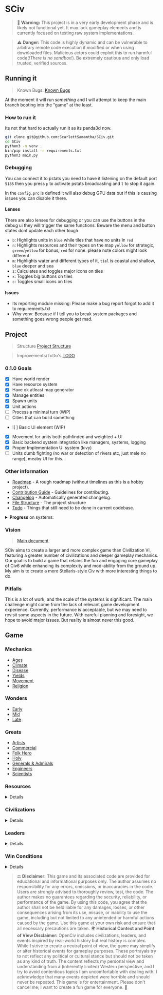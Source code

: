 # SCiv

> 🚨 **Warning:** This project is in a very early development phase and is likely not functional yet. It may lack gameplay elements and is currently focused on testing raw system implementations.

> ⚠️ **Danger:** This code is highly dynamic and can be vulnerable to arbitrary remote code execution if modified or when using downloaded files. Malicious actors could exploit this to run harmful code(*!There is no sandbox!*). Be extremely cautious and only load trusted, verified sources.

## Running it

> Known Bugs: [Known Bugs](meta/known_bugs.md)

At the moment it will run *something* and I will attempt to keep the main branch booting into the "game" at the least.

### How to run it

Its not that hard to actually run it as its panda3d now.

```bash
git clone git@github.com:ScarlettSamantha/SCiv.git
cd SCiv
python3 -m venv .
bin/pip install -r requirements.txt
python3 main.py
```

### Debugging

You can connect it to pstats you need to have it listening on the default port `5185` then you press `p` to activate pstats broadcasting and `l` to stop it again.

In the `config.prc` is defined it will also debug GPU data but if this is causing issues you can disable it there.

#### Lenses

There are also lenses for debugging or you can use the buttons in the debug ui they will trigger the same functions.
Beware the menu and button states dont update each other tough

- `b`: Highlights units in `blue` while tiles that have no units in `red`
- `n`: Highlights resources and their types on the map `yellow` for strategic, `green`/`yellow` for bonus, `red` for none. please note colors might look different
- `m`: Highlights water and different types of it, `tiel` is coastal and shallow, `blue` deeper and sea
- `z`: Calculates and toggles major icons on tiles
- `x`: Toggles big buttons on tiles
- `c`: Toggles small icons on tiles

#### Issues

- Its reporting module missing: Please make a bug report forgot to add it to requirements.txt
- Why venv: Because if I tell you to break system packages and something goes wrong people get mad.

## Project

> Structure [Project Structure](meta/structure.md)

> Improvements/ToDo's [TODO](meta/todo.md)

### 0.1.0 Goals

- [x] Have world render
- [x] Have resource system
- [x] Have ok atleast map generator
- [x] Manage entities
- [x] Spawn units
- [x] Unit actions
- [ ] Process a minimal turn (WIP)
- [ ] Cities that can build something
- ![ ] Basic UI element (WIP)
- [x] Movement for units both pathfinded and weighted + UI
- [x] Basic backend system integration like managers, systems, logging
- [x] Proper Implementation UI system (kivy)
- [ ] Units dumb fighting (no war or detection of rivers etc, just mele no range), meaby UI for this.

### Other information

- [Roadmap](meta/roadmap.md) - A rough roadmap (without timelines as this is a hobby project).
- [Contribution Guide](CONTRIBUTE.md) - Guidelines for contributing.
- [Changelog](CHANGELOG.md) - Automatically generated changelog.
- [File Structure](meta/structure.md) - The project structure
- [Todo](meta/todo.md) - Things that still need to be done in current codebase.

<details>

<summary> <b>Progress</b> on systems: </summary>

|  System  |       Docs       |                             Name                              | Priority |             Expected Version Implementation              |    Thought out     |      Skeleton      | Basic Implementation |    Integration     |  UI   | Play  | Final Implementation | Balance |
| :------: | :--------------: | :-----------------------------------------------------------: | :------: | :------------------------------------------------------: | :----------------: | :----------------: | :------------------: | :----------------: | :---: | :---: | :------------------: | :-----: |
|  engine  | [\[doc\]](meta/) |             [Logging](openciv/engine/loading.py)              |          |         [v0.1 - PoC](./versions/0.0.1-poc.md)         | :heavy_check_mark: | :heavy_check_mark: |  :heavy_check_mark:  | :heavy_check_mark: |       |       |                      |         |
|  engine  | [\[doc\]](meta/) |        [Resource Maths](openciv/gameplay/resource.py)         |          |         [v0.1 - PoC](./versions/0.0.1-poc.md)         | :heavy_check_mark: | :heavy_check_mark: |  :heavy_check_mark:  |                    |       |       |                      |         |
|  engine  | [\[doc\]](meta/) |                [Ages](openciv/gameplay/age.py)                |          |         [v0.2 - PoC](./versions/0.0.1-poc.md)         |                    | :heavy_check_mark: |                      |                    |       |       |                      |         |
|  engine  | [\[doc\]](meta/) |              [Saving](openciv/engine/saving.py)               |          | [v0.2 - Development](./versions/0.2.0-development.md) | :heavy_check_mark: | :heavy_check_mark: |  :heavy_check_mark:  |                    |       |       |                      |         |
|  engine  | [\[doc\]](meta/) |              [Loading](openciv/engine/saving.py)              |          | [v0.2 - Development](./versions/0.2.0-development.md) | :heavy_check_mark: | :heavy_check_mark: |  :heavy_check_mark:  |                    |       |       |                      |         |
|  engine  | [\[doc\]](meta/) |              [Tiles](openciv/gameplay/tiles.py)               |          | [v0.2 - Development](./versions/0.2.0-development.md) | :heavy_check_mark: | :heavy_check_mark: |  :heavy_check_mark:  |                    |       |       |                      |         |
|  engine  | [\[doc\]](meta/) |           [Yields](openciv/gameplay/tile_yield.py)            |          | [v0.2 - Development](./versions/0.2.0-development.md) | :heavy_check_mark: | :heavy_check_mark: |  :heavy_check_mark:  |                    |       |       |                      |         |
|  engine  | [\[doc\]](meta/) |            [Turn](openciv/engine/managers/turn.py)            |          | [v0.2 - Development](./versions/0.2.0-development.md) |                    | :heavy_check_mark: |                      |                    |       |       |                      |         |
|  engine  | [\[doc\]](meta/) |             [Combat](openciv/gameplay/combat.py)              |          | [v0.2 - Development](./versions/0.2.0-development.md) |                    | :heavy_check_mark: |                      |                    |       |       |                      |         |
|  engine  | [\[doc\]](meta/) |         [tile layers](openciv/engine/tile_layers.py)          |          | [v0.2 - Development](./versions/0.2.0-development.md) |                    | :heavy_check_mark: |                      |                    |       |       |                      |         |
|  engine  | [\[doc\]](meta/) |        [Graphics](openciv/engine/managers/graphics.py)        |          | [v0.2 - Development](./versions/0.2.0-development.md) |                    | :heavy_check_mark: |                      |                    |       |       |                      |         |
|  engine  | [\[doc\]](meta/) |          [Sounds](openciv/engine/managers/sound.py)           |          | [v0.2 - Development](./versions/0.2.0-development.md) |                    | :heavy_check_mark: |                      |                    |       |       |                      |         |
|  engine  | [\[doc\]](meta/) |        [Mod Support](openciv/engine/managers/mods.py)         |          |   [v0.3 - Pre-Alpha](./versions/0.3.0-pre-alpha.md)   |                    | :heavy_check_mark: |                      |                    |       |       |                      |         |
|  engine  | [\[doc\]](meta/) |         [Land Plane](openciv/gameplay/planes/land.py)         |          |   [v0.3 - Pre-Alpha](./versions/0.3.0-pre-alpha.md)   |                    | :heavy_check_mark: |                      |                    |       |       |                      |         |
|  engine  | [\[doc\]](meta/) |                [CPU AI](openciv/engine/ai.py)                 |          |   [v0.3 - Pre-Alpha](./versions/0.3.0-pre-alpha.md)   |                    | :heavy_check_mark: |                      |                    |       |       |                      |         |
|  engine  | [\[doc\]](meta/) |        [Space Plane](openciv/gameplay/planes/space.py)        |          |       [v0.4 - Alpha](./versions/0.4.0-alpha.md)       |                    | :heavy_check_mark: |                      |                    |       |       |                      |         |
|  engine  | [\[doc\]](meta/) |         [Air Plane](openciv/gameplay/planes/land.py)          |          |       [v0.4 - Alpha](./versions/0.4.0-alpha.md)       |                    | :heavy_check_mark: |                      |                    |       |       |                      |         |
|  engine  | [\[doc\]](meta/) |        [Naval Plane](openciv/gameplay/planes/naval.py)        |          |       [v0.4 - Alpha](./versions/0.4.0-alpha.md)       |                    | :heavy_check_mark: |                      |                    |       |       |                      |         |
|  engine  | [\[doc\]](meta/) |     [Multiplayer](openciv/engine/managers/multiplayer.py)     |          | [1.1 - Multiplayer](./versions/1.1.0-multiplayer.md)  |                    | :heavy_check_mark: |                      |                    |       |       |                      |         |
|    UI    | [\[doc\]](meta/) |    [Main Menu and Systems](openciv/engine/UI/main_menu.py)    |          |   [v0.3 - Pre-Alpha](./versions/0.3.0-pre-alpha.md)   |                    | :heavy_check_mark: |                      |                    |       |       |                      |         |
|    UI    | [\[doc\]](meta/) | [Yield Overview](openciv/engine/UI/screens/yield_overview.py) |          |    [v0.4 - Alpha](./versions/0.2.0-development.md)    |                    | :heavy_check_mark: |                      |                    |       |       |                      |         |
|    UI    | [\[doc\]](meta/) |       [Options Menu](openciv/engine/UI/options_menu.py)       |          |       [v0.4 - Alpha](./versions/0.4.0-alpha.md)       |                    | :heavy_check_mark: |                      |                    |       |       |                      |         |
| gameplay | [\[doc\]](meta/) |            [Tech](openciv/engine/managers/tech.py)            |          |         [v0.1 - PoC](./versions/0.0.1-poc.md)         | :heavy_check_mark: | :heavy_check_mark: |                      |                    |       |       |                      |         |
| gameplay | [\[doc\]](meta/) |           [Textures](openciv/gameplay/textures.py)            |          |         [v0.1 - PoC](./versions/0.0.1-poc.md)         |                    | :heavy_check_mark: |                      |                    |       |       |                      |         |
| gameplay | [\[doc\]](meta/) |   [Culture \(Civics\)](openciv/engine/managers/culture.py)    |          |         [v0.1 - PoC](./versions/0.0.1-poc.md)         | :heavy_check_mark: | :heavy_check_mark: |                      |                    |       |       |                      |         |
| gameplay | [\[doc\]](meta/) |              [Greats](openciv/gameplay/great.py)              |          | [v0.2 - Development](./versions/0.2.0-development.md) | :heavy_check_mark: | :heavy_check_mark: |  :heavy_check_mark:  |                    |       |       |                      |         |
| gameplay | [\[doc\]](meta/) |        [Victory Conditions](openciv/gameplay/victory)         |          |   [v0.3 - Pre-Alpha](./versions/0.3.0-pre-alpha.md)   |                    | :heavy_check_mark: |                      |                    |       |       |                      |         |
| gameplay | [\[doc\]](meta/) |             [Leaders](openciv/gameplay/leader.py)             |          | [v0.2 - Development](./versions/0.2.0-development.md) | :heavy_check_mark: | :heavy_check_mark: |  :heavy_check_mark:  |                    |       |       |                      |         |
| gameplay | [\[doc\]](meta/) |           [Civs](openciv/gameplay/civilization.py)            |          | [v0.2 - Development](./versions/0.2.0-development.md) | :heavy_check_mark: | :heavy_check_mark: |  :heavy_check_mark:  |                    |       |       |                      |         |
| gameplay | [\[doc\]](meta/) |             [Effects](openciv/gameplay/effect.py)             |          | [v0.2 - Development](./versions/0.2.0-development.md) | :heavy_check_mark: | :heavy_check_mark: |  :heavy_check_mark:  |                    |       |       |                      |         |
| gameplay | [\[doc\]](meta/) |                [Tax](openciv/gameplay/tax.py)                 |          | [v0.2 - Development](./versions/0.2.0-development.md) |                    | :heavy_check_mark: |                      |                    |       |       |                      |         |
| gameplay | [\[doc\]](meta/) |          [Happiness](openciv/gameplay/happiness.py)           |          | [v0.2 - Development](./versions/0.2.0-development.md) |                    | :heavy_check_mark: |                      |                    |       |       |                      |         |
| gameplay | [\[doc\]](meta/) |         [Tile yields](openciv/gameplay/tile_yield.py)         |          | [v0.2 - Development](./versions/0.2.0-development.md) | :heavy_check_mark: | :heavy_check_mark: |                      |                    |       |       |                      |         |
| gameplay | [\[doc\]](meta/) |             [Cities](openciv/gameplay/cities.py)              |          | [v0.2 - Development](./versions/0.2.0-development.md) |                    | :heavy_check_mark: |                      |                    |       |       |                      |         |
| gameplay | [\[doc\]](meta/) |               [Units](openciv/gameplay/unit.py)               |          | [v0.2 - Development](./versions/0.2.0-development.md) | :heavy_check_mark: | :heavy_check_mark: |  :heavy_check_mark:  |                    |       |       |                      |         |
| gameplay | [\[doc\]](meta/) |          [Events](openciv/gameplay/events/event.py)           |          | [v0.2 - Development](./versions/0.2.0-development.md) |                    | :heavy_check_mark: |                      |                    |       |       |                      |         |
| gameplay | [\[doc\]](meta/) |             [Wonders](openciv/gameplay/wonder.py)             |          | [v0.2 - Development](./versions/0.2.0-development.md) |                    | :heavy_check_mark: |                      |                    |       |       |                      |         |
| gameplay | [\[doc\]](meta/) |           [Buildings](openciv/gameplay/building.py)           |          | [v0.2 - Development](./versions/0.2.0-development.md) |                    | :heavy_check_mark: |                      |                    |       |       |                      |         |
| gameplay | [\[doc\]](meta/) |            [Citizens](openciv/gameplay/citizen.py)            |          | [v0.2 - Development](./versions/0.2.0-development.md) |                    | :heavy_check_mark: |                      |                    |       |       |                      |         |
| gameplay | [\[doc\]](meta/) |                [Map](openciv/gameplay/map.py)                 |          | [v0.2 - Development](./versions/0.2.0-development.md) |                    | :heavy_check_mark: |                      |                    |       |       |                      |         |
| gameplay | [\[doc\]](meta/) |      [Goverments+Anarchy](openciv/gameplay/goverment.py)      |          | [v0.2 - Development](./versions/0.2.0-development.md) |                    | :heavy_check_mark: |                      |                    |       |       |                      |         |
| gameplay | [\[doc\]](meta/) |      [Ground Combat](openciv/gameplay/combat/ground.py)       |          | [v0.2 - Development](./versions/0.2.0-development.md) |                    | :heavy_check_mark: |                      |                    |       |       |                      |         |
| gameplay | [\[doc\]](meta/) |               [Moods](openciv/gameplay/mood.py)               |          |   [v0.3 - Pre-Alpha](./versions/0.3.0-pre-alpha.md)   |                    | :heavy_check_mark: |                      |                    |       |       |                      |         |
| gameplay | [\[doc\]](meta/) |       [Personalities](openciv/gameplay/personality.py)        |          |   [v0.3 - Pre-Alpha](./versions/0.3.0-pre-alpha.md)   |                    | :heavy_check_mark: |                      |                    |       |       |                      |         |
| gameplay | [\[doc\]](meta/) |             [Empire](openciv/gameplay/empire.py)              |          |   [v0.3 - Pre-Alpha](./versions/0.3.0-pre-alpha.md)   |                    | :heavy_check_mark: |                      |                    |       |       |                      |         |
| gameplay | [\[doc\]](meta/) |              [Trade](openciv/gameplay/trade.py)               |          |   [v0.3 - Pre-Alpha](./versions/0.3.0-pre-alpha.md)   |                    | :heavy_check_mark: |                      |                    |       |       |                      |         |
| gameplay | [\[doc\]](meta/) |              [Rivers](openciv/gameplay/river.py)              |          |   [v0.3 - Pre-Alpha](./versions/0.3.0-pre-alpha.md)   |                    | :heavy_check_mark: |                      |                    |       |       |                      |         |
| gameplay | [\[doc\]](meta/) |        [Electricity](openciv/gameplay/electricity.py)         |          |   [v0.3 - Pre-Alpha](./versions/0.3.0-pre-alpha.md)   |                    | :heavy_check_mark: |                      |                    |       |       |                      |         |
| gameplay | [\[doc\]](meta/) |          [Border Growth](openciv/gameplay/border.py)          |          |   [v0.3 - Pre-Alpha](./versions/0.3.0-pre-alpha.md)   |                    | :heavy_check_mark: |                      |                    |       |       |                      |         |
| gameplay | [\[doc\]](meta/) |            [Climate](openciv/gameplay/climate.py)             |          |       [v0.4 - Alpha](./versions/0.4.0-alpha.md)       |                    | :heavy_check_mark: |                      |                    |       |       |                      |         |
| gameplay | [\[doc\]](meta/) |             [Gossip](openciv/gameplay/gossip.py)              |          |       [v0.4 - Alpha](./versions/0.4.0-alpha.md)       |                    | :heavy_check_mark: |                      |                    |       |       |                      |         |
| gameplay | [\[doc\]](meta/) |           [Alliances](openciv/gameplay/alliance.py)           |          |       [v0.4 - Alpha](./versions/0.4.0-alpha.md)       |                    | :heavy_check_mark: |                      |                    |       |       |                      |         |
| gameplay | [\[doc\]](meta/) |               [Spying](openciv/gameplay/spy.py)               |          |       [v0.4 - Alpha](./versions/0.4.0-alpha.md)       |                    | :heavy_check_mark: |                      |                    |       |       |                      |         |
| gameplay | [\[doc\]](meta/) |     [World Congress](openciv/gameplay/world_congress.py)      |          |       [v0.4 - Alpha](./versions/0.4.0-alpha.md)       |                    | :heavy_check_mark: |                      |                    |       |       |                      |         |
| gameplay | [\[doc\]](meta/) |            [Unit Items](openciv/gameplay/item.py)             |          |       [v0.4 - Alpha](./versions/0.4.0-alpha.md)       |                    | :heavy_check_mark: |                      |                    |       |       |                      |         |
| gameplay | [\[doc\]](meta/) |          [Influence](openciv/gameplay/influence.py)           |          |       [v0.4 - Alpha](./versions/0.4.0-alpha.md)       |                    | :heavy_check_mark: |                      |                    |       |       |                      |         |
| gameplay | [\[doc\]](meta/) |         [Air Combat](openciv/gameplay/combat/air.py)          |          |       [v0.4 - Alpha](./versions/0.4.0-alpha.md)       |                    | :heavy_check_mark: |                      |                    |       |       |                      |         |
| gameplay | [\[doc\]](meta/) |       [Naval Combat](openciv/gameplay/combat/naval.py)        |          |       [v0.4 - Alpha](./versions/0.4.0-alpha.md)       |                    | :heavy_check_mark: |                      |                    |       |       |                      |         |
| gameplay | [\[doc\]](meta/) |           [Satelites](openciv/gameplay/satelite.py)           |          |       [v0.4 - Alpha](./versions/0.4.0-alpha.md)       |                    | :heavy_check_mark: |                      |                    |       |       |                      |         |
| gameplay | [\[doc\]](meta/) |      [Advanced Diplomacy](openciv/gameplay/diplomacy.py)      |          |       [v0.4 - Alpha](./versions/0.4.0-alpha.md)       |                    | :heavy_check_mark: |                      |                    |       |       |                      |         |
| gameplay | [\[doc\]](meta/) |        [Unit Promotion](openciv/gameplay/promotion.py)        |          |       [v0.4 - Alpha](./versions/0.4.0-alpha.md)       |                    | :heavy_check_mark: |                      |                    |       |       |                      |         |
| gameplay | [\[doc\]](meta/) |     [Dynamic Naming](openciv/gameplay/dynamic_naming.py)      |          |     [1.0 - Release](./versions/1.0.0-release.md)      |                    | :heavy_check_mark: |                      |                    |       |       |                      |         |

\*:Ready - Meaning that its in a state where I dont think it will need major work anymore just adjustments.
</div>
</details>

### Vision

> [Main document](meta/vision.md)

SCiv aims to create a larger and more complex game than Civilization VI, featuring a greater number of civilizations and deeper gameplay mechanics. Our goal is to build a game that retains the fun and engaging core gameplay of Civ6 while enhancing its complexity and mod-ability from the ground up. My aim is to create a more Stellaris-style Civ with more interesting things to do.

### Pitfalls

This is a lot of work, and the scale of the systems is significant. The main challenge might come from the lack of relevant game development experience. Currently, performance is acceptable, but we may need to revisit some aspects in the future. With careful planning and foresight, we hope to avoid major issues. But reality is almost never this good.

## Game

### Mechanics

- [Ages](./ideas/gameplay/age.md)
- [Climate](./ideas/gameplay/climate.md)
- [Disease](./ideas/gameplay/disease.md)
- [Yields](./ideas/gameplay/yields.md)
- [Movement](./ideas/gameplay/mechanics/movement.md)
- [Religion](./ideas/gameplay/mechanics/religion.md)

### Wonders

- [Early](./ideas/wonders/early.md)
- [Mid](./ideas/wonders/mid.md)
- [Late](./ideas/wonders/late.md)

### Greats

- [Artists](./ideas/gameplay/greats/artist.md)
- [Commercial](./ideas/gameplay/greats/commercial.md)
- [Folk Hero](./ideas/gameplay/greats/hero.md)
- [Holy](./ideas/gameplay/greats/faith.md)
- [Generals & Admirals](./ideas/gameplay/greats/military.md)
- [Engineers](./ideas/gameplay/greats/production.md)
- [Scientists](./ideas/gameplay/greats/science.md)

### Resources

<details>
| Resource          | Type                                                    | Code                                                  | Docs                                               |
| ----------------- | ------------------------------------------------------- | ----------------------------------------------------- | -------------------------------------------------- |
| Bison             | [Bonus](meta/ideas/gameplay/resources/BONUS.md)         | [Code](resources/core/bonus/bison.py)                 | [Docs](meta/ideas/gameplay/resources/BONUS.md)     |
| Cheese            | [Bonus](meta/ideas/gameplay/resources/BONUS.md)         | [Code](ources/core/bonus/cheese.py)                   | [Docs](meta/ideas/gameplay/resources/BONUS.md)     |
| Copper            | [Bonus](meta/ideas/gameplay/resources/BONUS.md)         | [Code](ources/core/bonus/copper.py)                   | [Docs](meta/ideas/gameplay/resources/BONUS.md)     |
| Cows              | [Bonus](meta/ideas/gameplay/resources/BONUS.md)         | [Code](ources/core/bonus/cows.py)                     | [Docs](meta/ideas/gameplay/resources/BONUS.md)     |
| Deer              | [Bonus](meta/ideas/gameplay/resources/BONUS.md)         | [Code](ources/core/bonus/deer.py)                     | [Docs](meta/ideas/gameplay/resources/BONUS.md)     |
| Ember             | [Bonus](meta/ideas/gameplay/resources/BONUS.md)         | [Code](ources/core/bonus/ember.py)                    | [Docs](meta/ideas/gameplay/resources/BONUS.md)     |
| Fish              | [Bonus](meta/ideas/gameplay/resources/BONUS.md)         | [Code](ources/core/bonus/fish.py)                     | [Docs](meta/ideas/gameplay/resources/BONUS.md)     |
| Furs              | [Bonus](meta/ideas/gameplay/resources/BONUS.md)         | [Code](ources/core/bonus/furs.py)                     | [Docs](meta/ideas/gameplay/resources/BONUS.md)     |
| Glass             | [Bonus](meta/ideas/gameplay/resources/BONUS.md)         | [Code](ources/core/bonus/glass.py)                    | [Docs](meta/ideas/gameplay/resources/BONUS.md)     |
| Hardwood          | [Bonus](meta/ideas/gameplay/resources/BONUS.md)         | [Code](ources/core/bonus/hardwood.py)                 | [Docs](meta/ideas/gameplay/resources/BONUS.md)     |
| Mercury           | [Bonus](meta/ideas/gameplay/resources/BONUS.md)         | [Code](ources/core/bonus/murcury.py)                  | [Docs](meta/ideas/gameplay/resources/BONUS.md)     |
| Obsidian          | [Bonus](meta/ideas/gameplay/resources/BONUS.md)         | [Code](ources/core/bonus/obsidian.py)                 | [Docs](meta/ideas/gameplay/resources/BONUS.md)     |
| Pigs              | [Bonus](meta/ideas/gameplay/resources/BONUS.md)         | [Code](ources/core/bonus/pigs.py)                     | [Docs](meta/ideas/gameplay/resources/BONUS.md)     |
| Potato            | [Bonus](meta/ideas/gameplay/resources/BONUS.md)         | [Code](ources/core/bonus/potato.py)                   | [Docs](meta/ideas/gameplay/resources/BONUS.md)     |
| Rice              | [Bonus](meta/ideas/gameplay/resources/BONUS.md)         | [Code](ources/core/bonus/rice.py)                     | [Docs](meta/ideas/gameplay/resources/BONUS.md)     |
| Salt              | [Bonus](meta/ideas/gameplay/resources/BONUS.md)         | [Code](ources/core/bonus/salt.py)                     | [Docs](meta/ideas/gameplay/resources/BONUS.md)     |
| Tin               | [Bonus](meta/ideas/gameplay/resources/BONUS.md)         | [Code](ources/core/bonus/tin.py)                      | [Docs](meta/ideas/gameplay/resources/BONUS.md)     |
| Whales            | [Bonus](meta/ideas/gameplay/resources/BONUS.md)         | [Code](ources/core/bonus/whales.py)                   | [Docs](meta/ideas/gameplay/resources/BONUS.md)     |
| Wheat             | [Bonus](meta/ideas/gameplay/resources/BONUS.md)         | [Code](ources/core/bonus/wheat.py)                    | [Docs](meta/ideas/gameplay/resources/BONUS.md)     |
| Cats              | [Luxury](meta/ideas/gameplay/resources/LUXURY.md)       | [Code](ources/core/luxury/cats.py)                    | [Docs](meta/ideas/gameplay/resources/LUXURY.md)    |
| Diamonds          | [Luxury](meta/ideas/gameplay/resources/LUXURY.md)       | [Code](ources/core/luxury/diamonds.py)                | [Docs](meta/ideas/gameplay/resources/LUXURY.md)    |
| Dogs              | [Luxury](meta/ideas/gameplay/resources/LUXURY.md)       | [Code](ources/core/luxury/dogs.py)                    | [Docs](meta/ideas/gameplay/resources/LUXURY.md)    |
| Gold              | [Luxury](meta/ideas/gameplay/resources/LUXURY.md)       | [Code](ources/core/luxury/gold.py)                    | [Docs](meta/ideas/gameplay/resources/LUXURY.md)    |
| Ivory             | [Luxury](meta/ideas/gameplay/resources/LUXURY.md)       | [Code](ources/core/luxury/ivory.py)                   | [Docs](meta/ideas/gameplay/resources/LUXURY.md)    |
| Jade              | [Luxury](meta/ideas/gameplay/resources/LUXURY.md)       | [Code](resources/core/luxury/jade.py)                 | [Docs](meta/ideas/gameplay/resources/LUXURY.md)    |
| Marble            | [Luxury](meta/ideas/gameplay/resources/LUXURY.md)       | [Code](resources/core/luxury/marble.py)               | [Docs](meta/ideas/gameplay/resources/LUXURY.md)    |
| Silver            | [Luxury](meta/ideas/gameplay/resources/LUXURY.md)       | [Code](resources/core/luxury/silver.py)               | [Docs](meta/ideas/gameplay/resources/LUXURY.md)    |
| Aluminium         | [Strategic](meta/ideas/gameplay/resources/STRATEGIC.md) | [Code](resources/core/strategic/aluminium.py)         | [Docs](meta/ideas/gameplay/resources/STRATEGIC.md) |
| Coal              | [Strategic](meta/ideas/gameplay/resources/STRATEGIC.md) | [Code](resources/core/strategic/coal.py)              | [Docs](meta/ideas/gameplay/resources/STRATEGIC.md) |
| Gas               | [Strategic](meta/ideas/gameplay/resources/STRATEGIC.md) | [Code](resources/core/strategic/gas.py)               | [Docs](meta/ideas/gameplay/resources/STRATEGIC.md) |
| Graphite          | [Strategic](meta/ideas/gameplay/resources/STRATEGIC.md) | [Code](resources/core/strategic/graphite.py)          | [Docs](meta/ideas/gameplay/resources/STRATEGIC.md) |
| Horses            | [Strategic](meta/ideas/gameplay/resources/STRATEGIC.md) | [Code](resources/core/strategic/horses.py)            | [Docs](meta/ideas/gameplay/resources/STRATEGIC.md) |
| Oil               | [Strategic](meta/ideas/gameplay/resources/STRATEGIC.md) | [Code](resources/core/strategic/oil.py)               | [Docs](meta/ideas/gameplay/resources/STRATEGIC.md) |
| Rare Earth Metals | [Strategic](meta/ideas/gameplay/resources/STRATEGIC.md) | [Code](resources/core/strategic/rare_earth_metals.py) | [Docs](meta/ideas/gameplay/resources/STRATEGIC.md) |
| Uranium           | [Strategic](meta/ideas/gameplay/resources/STRATEGIC.md) | [Code](resources/core/strategic/uranium.py)           | [Docs](meta/ideas/gameplay/resources/STRATEGIC.md) |
</details>

### Civilizations

<details>
| Civilization                                                  | Wikipedia Link                                                         | Code                                                     |
| ------------------------------------------------------------- | ---------------------------------------------------------------------- | -------------------------------------------------------- |
| [Akkadian](./ideas/civs/akkadian.md)               | [Akkadian Empire](https://en.wikipedia.org/wiki/Akkadian_Empire)       | [code](openciv/gameplay/civilization/akkadian.py)        |
| [American Empire](./ideas/civs/american_empire.md) | [American Empire](https://en.wikipedia.org/wiki/American_Empire)       | [code](openciv/gameplay/civilization/american_empire.py) |
| [Byzantine](./ideas/civs/byzantine.md)             | [Byzantine Empire](https://en.wikipedia.org/wiki/Byzantine_Empire)     | [code](openciv/gameplay/civilization/byzantine.py)       |
| [China](./ideas/civs/china.md)                     | [History of China](https://en.wikipedia.org/wiki/History_of_China)     | [code](openciv/gameplay/civilization/china.py)           |
| [Egypt](./ideas/civs/egypt.md)                     | [Ancient Egypt](https://en.wikipedia.org/wiki/Ancient_Egypt)           | [code](openciv/gameplay/civilization/egypt.py)           |
| [England](./ideas/civs/england.md)                 | [History of England](https://en.wikipedia.org/wiki/History_of_England) | [code](openciv/gameplay/civilization/england.py)         |
| [France](./ideas/civs/france.md)                   | [History of France](https://en.wikipedia.org/wiki/History_of_France)   | [code](openciv/gameplay/civilization/france.py)          |
| [Germany](./ideas/civs/germany.md)                 | [History of Germany](https://en.wikipedia.org/wiki/History_of_Germany) | [code](openciv/gameplay/civilization/germany.py)         |
| [Greece](./ideas/civs/greece.md)                   | [Ancient Greece](https://en.wikipedia.org/wiki/Ancient_Greece)         | [code](openciv/gameplay/civilization/greece.py)          |
| [Japan](./ideas/civs/japan.md)                     | [History of Japan](https://en.wikipedia.org/wiki/History_of_Japan)     | [code](openciv/gameplay/civilization/japan.py)           |
| [Korea](./ideas/civs/korea.md)                     | [History of Korea](https://en.wikipedia.org/wiki/History_of_Korea)     | [code](openciv/gameplay/civilization/korea.py)           |
| [Low Countries](./ideas/civs/low_countries.md)     | [Low Countries](https://en.wikipedia.org/wiki/Low_Countries)           | [code](openciv/gameplay/civilization/low_countries.py)   |
| [Ottoman](./ideas/civs/ottoman.md)                 | [Ottoman Empire](https://en.wikipedia.org/wiki/Ottoman_Empire)         | [code](openciv/gameplay/civilization/ottoman.py)         |
| [Persia](./ideas/civs/persia.md)                   | [Persian Empire](https://en.wikipedia.org/wiki/Persian_Empire)         | [code](openciv/gameplay/civilization/persia.py)          |
| [Rome](./ideas/civs/rome.md)                       | [Ancient Rome](https://en.wikipedia.org/wiki/Ancient_Rome)             | [code](openciv/gameplay/civilization/rome.py)            |
| [Spain](./ideas/civs/spain.md)                     | [History of Spain](https://en.wikipedia.org/wiki/History_of_Spain)     | [code](openciv/gameplay/civilization/spain.py)           |
| [USSR](./ideas/civs/ussr.md)                       | [Soviet Union](https://en.wikipedia.org/wiki/Soviet_Union)             | [code](openciv/gameplay/civilization/ussr.py)            |
| [Vikings](./ideas/civs/vikings.md)                 | [Vikings](https://en.wikipedia.org/wiki/Vikings)                       | [code](openciv/gameplay/civilization/vikings.py)         |
</details>

### Leaders

<details>
| Leader                                                                         | Wikipedia Link                                                                                       | Code                                                        |
| ------------------------------------------------------------------------------ | ---------------------------------------------------------------------------------------------------- | ----------------------------------------------------------- |
| [Abraham Lincoln](./ideas/gameplay/leaders/abraham_lincoln.md)                 | [Abraham Lincoln (American Empire)](https://en.wikipedia.org/wiki/Abraham_Lincoln)                   | [code](openciv/gameplay/leaders/abraham_lincoln.py)         |
| [Alexander](./ideas/gameplay/leaders/alexander.md)                             | [Alexander the Great (Greece)](https://en.wikipedia.org/wiki/Alexander_the_Great)                    | [code](openciv/gameplay/leaders/alexander.py)               |
| [Ambiorix](./ideas/gameplay/leaders/ambiorix.md)                               | [Ambiorix (Low Countries)](https://en.wikipedia.org/wiki/Ambiorix)                                   | [code](openciv/gameplay/leaders/ambiorix.py)                |
| [Atatürk](./ideas/gameplay/leaders/attaturk.md)                                | [Mustafa Kemal Atatürk (Ottoman)](https://en.wikipedia.org/wiki/Mustafa_Kemal_Atat%C3%BCrk)          | [code](openciv/gameplay/leaders/attaturk.py)                |
| [Augustus](./ideas/gameplay/leaders/augustus.md)                               | [Augustus (Rome)](https://en.wikipedia.org/wiki/Augustus)                                            | [code](openciv/gameplay/leaders/augustus.py)                |
| [Caesar](./ideas/gameplay/leaders/caesar.md)                                   | [Julius Caesar (Rome)](https://en.wikipedia.org/wiki/Julius_Caesar)                                  | [code](openciv/gameplay/leaders/caesar.py)                  |
| [Charlemagne](./ideas/gameplay/leaders/charlemagne.md)                         | [Charlemagne (France)](https://en.wikipedia.org/wiki/Charlemagne)                                    | [code](openciv/gameplay/leaders/charlemagne.py)             |
| [Charles III](./ideas/gameplay/leaders/charles_iii.md)                         | [Charles III (Spain)](https://en.wikipedia.org/wiki/Charles_III_of_Spain)                            | [code](openciv/gameplay/leaders/charles_iii.py)             |
| [Charles V](./ideas/gameplay/leaders/charles_v.md)                             | [Charles V (Holy Roman Empire)](https://en.wikipedia.org/wiki/Charles_V,_Holy_Roman_Emperor)         | [code](openciv/gameplay/leaders/charles_v.py)               |
| [Cleopatra](./ideas/gameplay/leaders/cleopatra.md)                             | [Cleopatra (Egypt)](https://en.wikipedia.org/wiki/Cleopatra)                                         | [code](openciv/gameplay/leaders/cleopatra.py)               |
| [Cnut](./ideas/gameplay/leaders/cnut.md)                                       | [Cnut the Great (Vikings)](https://en.wikipedia.org/wiki/Cnut)                                       | [code](openciv/gameplay/leaders/cnut.py)                    |
| [Constantine](./ideas/gameplay/leaders/constantine.md)                         | [Constantine the Great (Byzantine)](https://en.wikipedia.org/wiki/Constantine_the_Great)             | [code](openciv/gameplay/leaders/constantine.py)             |
| [Darius](./ideas/gameplay/leaders/darius.md)                                   | [Darius the Great (Persia)](https://en.wikipedia.org/wiki/Darius_the_Great)                          | [code](openciv/gameplay/leaders/darius.py)                  |
| [De Gaulle](./ideas/gameplay/leaders/de_gaulle.md)                             | [Charles de Gaulle (France)](https://en.wikipedia.org/wiki/Charles_de_Gaulle)                        | [code](openciv/gameplay/leaders/de_gaulle.py)               |
| [Elizabeth](./ideas/gameplay/leaders/elizabeth.md)                             | [Elizabeth I (England)](https://en.wikipedia.org/wiki/Elizabeth_I)                                   | [code](openciv/gameplay/leaders/elizabeth.py)               |
| [FDR](./ideas/gameplay/leaders/fdr.md)                                         | [Franklin D. Roosevelt (American Empire)](https://en.wikipedia.org/wiki/Franklin_D._Roosevelt)       | [code](openciv/gameplay/leaders/fdr.py)                     |
| [Giovanni di Bicci de' Medici](./ideas/gameplay/leaders/goi.md)                | [Giovanni di Bicci de' Medici (Italy)](https://en.wikipedia.org/wiki/Giovanni_di_Bicci_de%27_Medici) | [code](openciv/gameplay/leaders/goi.py)                     |
| [Gorbachev](./ideas/gameplay/leaders/gorbashov.md)                             | [Mikhail Gorbachev (USSR)](https://en.wikipedia.org/wiki/Mikhail_Gorbachev)                          | [code](openciv/gameplay/leaders/gorbashov.py)               |
| [Herald](./ideas/gameplay/leaders/herald.md)                                   | [Herald of the Great Danelaw (Vikings)](https://en.wikipedia.org/wiki/Herald_of_the_Great_Danelaw)   | [code](openciv/gameplay/leaders/herald.py)                  |
| [Isabella](./ideas/gameplay/leaders/isabella.md)                               | [Isabella I of Castile (Spain)](https://en.wikipedia.org/wiki/Isabella_I_of_Castile)                 | [code](openciv/gameplay/leaders/isabella.py)                |
| [James](./ideas/gameplay/leaders/james.md)                                     | [James VI and I (England)](https://en.wikipedia.org/wiki/James_VI_and_I)                             | [code](openciv/gameplay/leaders/james.py)                   |
| [Joan van Oldenbarnevelt](./ideas/gameplay/leaders/joan_van_oldenbarnevelt.md) | [Johan van Oldenbarnevelt (Low Countries)](https://en.wikipedia.org/wiki/Johan_van_Oldenbarnevelt)   | [code](openciv/gameplay/leaders/joan_van_oldenbarnevelt.py) |
| [Justinian](./ideas/gameplay/leaders/justinian.md)                             | [Justinian I (Byzantine)](https://en.wikipedia.org/wiki/Justinian_I)                                 | [code](openciv/gameplay/leaders/justinian.py)               |
| [Kamehameha](./ideas/gameplay/leaders/kamehameha.md)                           | [Kamehameha I (Hawaii)](https://en.wikipedia.org/wiki/Kamehameha_I)                                  | [code](openciv/gameplay/leaders/kamehameha.py)              |
| [Kublai](./ideas/gameplay/leaders/kublai.md)                                   | [Kublai Khan (Mongolia)](https://en.wikipedia.org/wiki/Kublai_Khan)                                  | [code](openciv/gameplay/leaders/kublai.py)                  |
| [Lenin](./ideas/gameplay/leaders/lenin.md)                                     | [Vladimir Lenin (USSR)](https://en.wikipedia.org/wiki/Vladimir_Lenin)                                | [code](openciv/gameplay/leaders/lenin.py)                   |
| [Leonidas](./ideas/gameplay/leaders/leonidas.md)                               | [Leonidas I (Greece)](https://en.wikipedia.org/wiki/Leonidas_I)                                      | [code](openciv/gameplay/leaders/leonidas.py)                |
| [Louis XIV](./ideas/gameplay/leaders/louis.md)                                 | [Louis XIV (France)](https://en.wikipedia.org/wiki/Louis_XIV)                                        | [code](openciv/gameplay/leaders/louis.py)                   |
| [Meiji](./ideas/gameplay/leaders/meiji.md)                                     | [Meiji Emperor (Japan)](https://en.wikipedia.org/wiki/Meiji_(emperor))                               | [code](openciv/gameplay/leaders/meiji.py)                   |
| [Napoleon](./ideas/gameplay/leaders/napoleon.md)                               | [Napoleon Bonaparte (France)](https://en.wikipedia.org/wiki/Napoleon)                                | [code](openciv/gameplay/leaders/napoleon.py)                |
| [Naram-Sin](./ideas/gameplay/leaders/naram_sin.md)                             | [Naram-Sin (Akkadian)](https://en.wikipedia.org/wiki/Naram-Sin_of_Akkad)                             | [code](openciv/gameplay/leaders/naram_sin.py)               |
| [Nebuchadnezzar](./ideas/gameplay/leaders/nebuchadnezzar.md)                   | [Nebuchadnezzar II (Babylon)](https://en.wikipedia.org/wiki/Nebuchadnezzar_II)                       | [code](openciv/gameplay/leaders/nebuchadnezzar.py)          |
| [Otto](./ideas/gameplay/leaders/otto.md)                                       | [Otto von Bismarck (Germany)](https://en.wikipedia.org/wiki/Otto_von_Bismarck)                       | [code](openciv/gameplay/leaders/otto.py)                    |
| [Peter](./ideas/gameplay/leaders/peter.md)                                     | [Peter the Great (Russia)](https://en.wikipedia.org/wiki/Peter_the_Great)                            | [code](openciv/gameplay/leaders/peter.py)                   |
| [Philip II](./ideas/gameplay/leaders/phillip.md)                               | [Philip II of Spain (Spain)](https://en.wikipedia.org/wiki/Philip_II_of_Spain)                       | [code](openciv/gameplay/leaders/phillip.py)                 |
| [Qin Shi Huang](./ideas/gameplay/leaders/qin_shi_huang.md)                     | [Qin Shi Huang (China)](https://en.wikipedia.org/wiki/Qin_Shi_Huang)                                 | [code](openciv/gameplay/leaders/qin_shi_huang.py)           |
| [Ragnar](./ideas/gameplay/leaders/ragnar.md)                                   | [Ragnar Lodbrok (Vikings)](https://en.wikipedia.org/wiki/Ragnar_Lodbrok)                             | [code](openciv/gameplay/leaders/ragnar.py)                  |
| [Ramesses](./ideas/gameplay/leaders/ramesses.md)                               | [Ramesses II (Egypt)](https://en.wikipedia.org/wiki/Ramesses_II)                                     | [code](openciv/gameplay/leaders/ramesses.py)                |
| [Sargon](./ideas/gameplay/leaders/sargon.md)                                   | [Sargon of Akkad (Akkadian)](https://en.wikipedia.org/wiki/Sargon_of_Akkad)                          | [code](openciv/gameplay/leaders/sargon.py)                  |
| [Sejong](./ideas/gameplay/leaders/sejon.md)                                    | [Sejong the Great (Korea)](https://en.wikipedia.org/wiki/Sejong_the_Great)                           | [code](openciv/gameplay/leaders/sejon.py)                   |
| [Sitting Bull](./ideas/gameplay/leaders/sitting_bull.md)                       | [Sitting Bull (Sioux)](https://en.wikipedia.org/wiki/Sitting_Bull)                                   | [code](openciv/gameplay/leaders/sitting_bull.py)            |
| [Suleiman](./ideas/gameplay/leaders/suleiman.md)                               | [Suleiman the Magnificent (Ottoman)](https://en.wikipedia.org/wiki/Suleiman_the_Magnificent)         | [code](openciv/gameplay/leaders/suleiman.py)                |
| [Taisho](./ideas/gameplay/leaders/taisho.md)                                   | [Taishō Emperor (Japan)](https://en.wikipedia.org/wiki/Taish%C5%8D_Emperor)                          | [code](openciv/gameplay/leaders/taisho.py)                  |
| [Tokugawa](./ideas/gameplay/leaders/tokugawa.md)                               | [Tokugawa Ieyasu (Japan)](https://en.wikipedia.org/wiki/Tokugawa_Ieyasu)                             | [code](openciv/gameplay/leaders/tokugawa.py)                |
| [Victoria](./ideas/gameplay/leaders/victoria.md)                               | [Queen Victoria (England)](https://en.wikipedia.org/wiki/Queen_Victoria)                             | [code](openciv/gameplay/leaders/victoria.py)                |
| [Wilhelm](./ideas/gameplay/leaders/wilhelm.md)                                 | [Wilhelm II (Germany)](https://en.wikipedia.org/wiki/Wilhelm_II,_German_Emperor)                     | [code](openciv/gameplay/leaders/wilhelm.py)                 |
| [William the Silent](./ideas/gameplay/leaders/willem.md)                       | [William the Silent (Low Countries)](https://en.wikipedia.org/wiki/William_the_Silent)               | [code](openciv/gameplay/leaders/willem.py)                  |
| [Wu Zetian](./ideas/gameplay/leaders/wu_zetian.md)                             | [Wu Zetian (China)](https://en.wikipedia.org/wiki/Wu_Zetian)                                         | [code](openciv/gameplay/leaders/wu_zetian.py)               |
| [Xerxes](./ideas/gameplay/leaders/xerxes.md)                                   | [Xerxes I (Persia)](https://en.wikipedia.org/wiki/Xerxes_I)                                          | [code](openciv/gameplay/leaders/xerxes.py)                  |
</details>

### Win Conditions

<details>
| Condition                                        | Mechanic                              | Meta-Docs                                           | Code |
| ------------------------------------------------ | ------------------------------------- | --------------------------------------------------- | ---- |
| [Alliance](./ideas/gameplay/victory/alliance.md) | State Building/Diplomacy              | [alliance.md](./ideas/gameplay/victory/alliance.md) | code |
| [Commerce](./ideas/gameplay/victory/gold.md)     | Gold/Corporations/Trade               | [gold.md](./ideas/gameplay/victory/gold.md)         | code |
| [Military](./ideas/gameplay/victory/military.md) | War/Military                          | [military.md](./ideas/gameplay/victory/military.md) | code |
| [Religion](./ideas/gameplay/victory/religion.md) | Religion/War/Spy/Instability          | [religion.md](./ideas/gameplay/victory/religion.md) | code |
| [Science](./ideas/gameplay/victory/science.md)   | State Building/Diplomacy              | [science.md](./ideas/gameplay/victory/science.md)   | code |
| [Culture](./ideas/gameplay/victory/culture.md)   | Culture/Tourism/Archaeology/Diplomacy | [culture.md](./ideas/gameplay/victory/culture.md)   | code |
</details>

> ⚖️ **Disclaimer:** This game and its associated code are provided for educational and informational purposes only. The author assumes no responsibility for any errors, omissions, or inaccuracies in the code. Users are strongly advised to thoroughly review, test, the code. The author makes no guarantees regarding the security, reliability, or performance of the game. By using this code, you agree that the author shall not be held liable for any damages, losses, or other consequences arising from its use, misuse, or inability to use the game, including but not limited to any unintended or harmful actions caused by the game. Use this game at your own risk and ensure that all necessary precautions are taken.
> 🌍 **Historical Context and Point of View Disclaimer:**
> OpenCiv includes civilizations, leaders, and events inspired by real-world history but real history is complex. While I strive to create a neutral point of view, the game may simplify or alter historical events for gameplay purposes. These portrayals try to not reflect any political or cultural stance but should not be taken as any kind of truth. The content reflects my personal view and understanding from a (inherently limited) Western perspective, and I try to avoid contentious topics I am uncomfortable with dealing with. I acknowledge that many events depicted were horrible and should never be repeated. This game is for entertainment. Please don't cancel me; I want to create a fun game for everyone. 🙏
